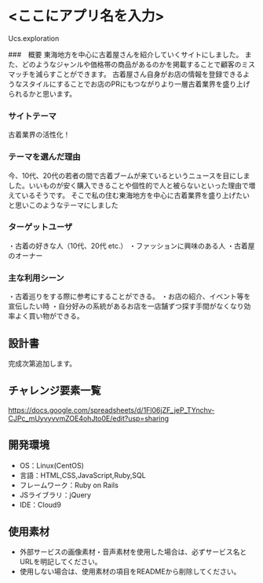 # <ここにアプリ名を入力>
Ucs.exploration

###　概要
東海地方を中心に古着屋さんを紹介していくサイトにしました。
また、どのようなジャンルや価格帯の商品があるのかを掲載することで顧客のミスマッチを減らすことができます。
古着屋さん自身がお店の情報を登録できるようなスタイルにすることでお店のPRにもつながりより一層古着業界を盛り上げられるかと思います。


### サイトテーマ
古着業界の活性化！

### テーマを選んだ理由
今、10代、20代の若者の間で古着ブームが来ているというニュースを目にしました。いいものが安く購入できることや個性的で人と被らないといった理由で増えているそうです。
そこで私の住む東海地方を中心に古着業界を盛り上げたいと思いこのようなテーマにしました

### ターゲットユーザ
・古着の好きな人（10代、20代 etc.）
・ファッションに興味のある人
・古着屋のオーナー

### 主な利用シーン
・古着巡りをする際に参考にすることができる。
・お店の紹介、イベント等を宣伝したい時
・自分好みの系統があるお店を一店舗ずつ探す手間がなくなり効率よく買い物ができる。


## 設計書
完成次第追加します。

## チャレンジ要素一覧
https://docs.google.com/spreadsheets/d/1Fl06jZF_jeP_TYnchv-CJPc_mUyvyvvmZOE4ohJto0E/edit?usp=sharing

## 開発環境
- OS：Linux(CentOS)
- 言語：HTML,CSS,JavaScript,Ruby,SQL
- フレームワーク：Ruby on Rails
- JSライブラリ：jQuery
- IDE：Cloud9

## 使用素材
- 外部サービスの画像素材・音声素材を使用した場合は、必ずサービス名とURLを明記してください。
- 使用しない場合は、使用素材の項目をREADMEから削除してください。
